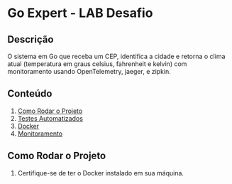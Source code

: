 # Go Expert - LAB Desafio 

## Descrição
O sistema em Go que receba um CEP, identifica a cidade e retorna o clima atual (temperatura em graus celsius, fahrenheit e kelvin) com monitoramento usando OpenTelemetry, jaeger, e zipkin.

## Conteúdo

1. [Como Rodar o Projeto](#como-rodar-o-projeto)
2. [Testes Automatizados](#testes-automatizados)
3. [Docker](#docker)
4. [Monitoramento](#monitoramento)

## Como Rodar o Projeto
1. Certifique-se de ter o Docker instalado em sua máquina.
